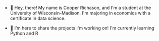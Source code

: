 - 👋 Hey, there! My name is Cooper Richason, and I'm a student at the University of Wisconsin-Madison. I'm majoring in economics with a certificate in data science.

- 🌱 I’m here to share the projects I'm working on! I'm currently learning Python and R

